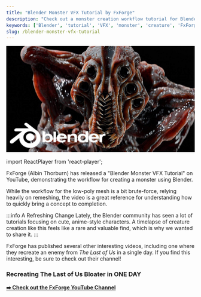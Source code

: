 ```yaml
---
title: "Blender Monster VFX Tutorial by FxForge"
description: "Check out a monster creation workflow tutorial for Blender by FxForge (Albin Thorburn), showcasing a speedy process for bringing creatures to life."
keywords: ['Blender', 'tutorial', 'VFX', 'monster', 'creature', 'FxForge', '3D modeling', 'timelapse']
slug: /blender-monster-vfx-tutorial
---
```

![Blender Monster VFX Tutorial by FxForge](<../../static/img/Blender Monster VFX Tutorial.jpg>)

import ReactPlayer from 'react-player';

FxForge (Albin Thorburn) has released a "Blender Monster VFX Tutorial" on YouTube, demonstrating the workflow for creating a monster using Blender.

<div className="player-wrapper">
  <ReactPlayer
    className="react-player"
    url="https://www.youtube.com/watch?v=e-TF1MJFiOs"
    width="100%"
    height="100%"
    controls={true}
  />
</div>

While the workflow for the low-poly mesh is a bit brute-force, relying heavily on remeshing, the video is a great reference for understanding how to quickly bring a concept to completion.

:::info A Refreshing Change
Lately, the Blender community has seen a lot of tutorials focusing on cute, anime-style characters. A timelapse of creature creation like this feels like a rare and valuable find, which is why we wanted to share it.
:::

FxForge has published several other interesting videos, including one where they recreate an enemy from *The Last of Us* in a single day. If you find this interesting, be sure to check out their channel!

### Recreating The Last of Us Bloater in ONE DAY

<div className="player-wrapper">
  <ReactPlayer
    className="react-player"
    url="https://www.youtube.com/watch?v=azfzAh_R3fU"
    width="100%"
    height="100%"
    controls={true}
  />
</div>

**[➡️ Check out the FxForge YouTube Channel](https://www.youtube.com/@AlbinThorburn)**
